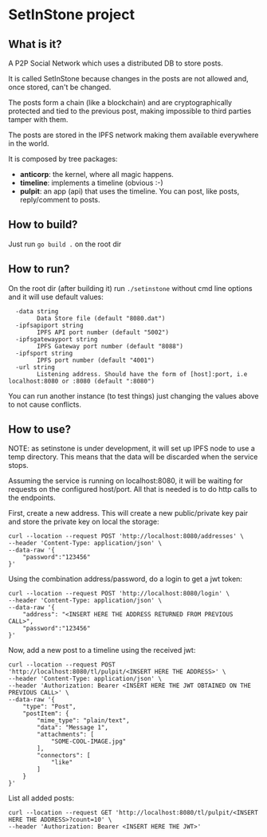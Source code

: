 
# SetInStone project

## What is it?

A P2P Social Network which uses a distributed DB to store posts.

It is called SetInStone because changes in the posts are not allowed and, once stored, can't be changed.

The posts form a chain (like a blockchain) and are cryptographically protected and tied to the previous post, making impossible to third parties tamper with them. 

The posts are stored in the IPFS network making them available everywhere in the world.

It is composed by tree packages:

- **anticorp**: the kernel, where all magic happens.
- **timeline**: implements a timeline (obvious :-) 
- **pulpit**: an app (api) that uses the timeline. You can post, like posts, reply/comment to posts.

## How to build?

Just run `go build .` on the root dir

## How to run?

On the root dir (after building it) run `./setinstone` without cmd line options and it will use default values:

```
  -data string
        Data Store file (default "8080.dat")
  -ipfsapiport string
        IPFS API port number (default "5002")
  -ipfsgatewayport string
        IPFS Gateway port number (default "8088")
  -ipfsport string
        IPFS port number (default "4001")
  -url string
        Listening address. Should have the form of [host]:port, i.e localhost:8080 or :8080 (default ":8080")
```

You can run another instance (to test things) just changing the values above to not cause conflicts.

## How to use?

NOTE: as setinstone is under development, it will set up IPFS node to use a temp directory. This means that the data will be discarded when the service stops. 

Assuming the service is running on localhost:8080, it will be waiting for requests on the configured host/port. All that is needed is to do http calls to the endpoints.

First, create a new address. This will create a new public/private key pair and store the private key on local the storage:

```
curl --location --request POST 'http://localhost:8080/addresses' \
--header 'Content-Type: application/json' \
--data-raw '{
	"password":"123456"
}'
```

Using the combination address/password, do a login to get a jwt token:

```
curl --location --request POST 'http://localhost:8080/login' \
--header 'Content-Type: application/json' \
--data-raw '{
	"address": "<INSERT HERE THE ADDRESS RETURNED FROM PREVIOUS CALL>",
	"password":"123456"
}'
```

Now, add a new post to a timeline using the received jwt:

```
curl --location --request POST 'http://localhost:8080/tl/pulpit/<INSERT HERE THE ADDRESS>' \
--header 'Content-Type: application/json' \
--header 'Authorization: Bearer <INSERT HERE THE JWT OBTAINED ON THE PREVIOUS CALL>' \
--data-raw '{
    "type": "Post",
    "postItem": {
        "mime_type": "plain/text",
        "data": "Message 1",
        "attachments": [
            "SOME-COOL-IMAGE.jpg"
        ],
        "connectors": [
            "like"
        ]
    }
}'
```

List all added posts:

```
curl --location --request GET 'http://localhost:8080/tl/pulpit/<INSERT HERE THE ADDRESS>?count=10' \
--header 'Authorization: Bearer <INSERT HERE THE JWT>'
```
